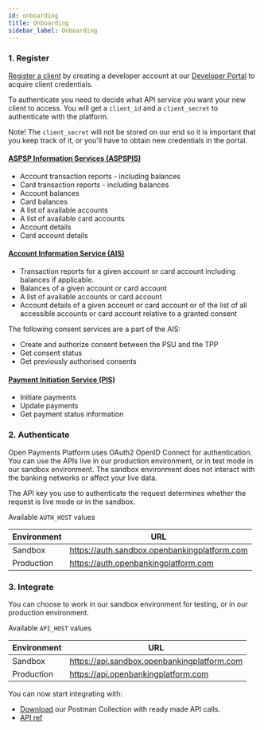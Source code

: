 ```yaml
---
id: onboarding
title: Onboarding
sidebar_label: Onboarding
---
```

### 1. Register
[Register a client](https://developer.openpayments.io) by creating a developer account at our [Developer Portal](https://developer.openpayments.io) to acquire client credentials.

To authenticate you need to decide what API service you want your new client to access. You will get a `client_id` and a `client_secret` to authenticate with the platform.

Note! The `client_secret` will not be stored on our end so it is important that you keep track of it, or you'll have to obtain new credentials in the portal.

#### [ASPSP Information Services (ASPSPIS)](aspsp.md)
* Account transaction reports - including balances
* Card transaction reports - including balances
* Account balances
* Card balances
* A list of available accounts 
* A list of available card accounts
* Account details
* Card account details

#### [Account Information Service (AIS)](ais.md)
* Transaction reports for a given account or card account including balances if applicable.
* Balances of a given account or card account
* A list of available accounts or card account
* Account details of a given account or card account or of the list of all accessible accounts or card account relative to a granted consent

The following consent services are a part of the AIS:
* Create and authorize consent between the PSU and the TPP
* Get consent status 
* Get previously authorised consents

#### [Payment Initiation Service (PIS)](pis.md)
* Initiate payments
* Update payments
* Get payment status information

### 2. Authenticate
Open Payments Platform uses OAuth2 OpenID Connect for authentication. 
You can use the APIs live in our production environment, or in test mode in our sandbox environment. The sandbox environment does not interact with the banking networks or affect your live data.

The API key you use to authenticate the request determines whether the request is live mode or in the sandbox.

Available `AUTH_HOST` values

| Environment | URL |
| --- | --- |
| Sandbox | https://auth.sandbox.openbankingplatform.com |
| Production | https://auth.openbankingplatform.com |

### 3. Integrate 
You can choose to work in our sandbox environment for testing, or in our production environment.

Available `API_HOST` values

| Environment | URL |
| --- | --- |
| Sandbox | https://api.sandbox.openbankingplatform.com |
| Production | https://api.openbankingplatform.com |

You can now start integrating with:
* [Download](https://docs.openpayments.io/obp.postman_collection.json) our Postman Collection with ready made API calls.
* [API ref](http://localhost:3000/en/openpayments-NextGenPSD2-1.3.3.html)
